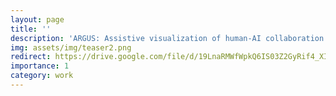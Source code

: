 ```yaml
---
layout: page
title: ''
description: 'ARGUS: Assistive visualization of human-AI collaboration for task guidance in augmented reality'
img: assets/img/teaser2.png
redirect: https://drive.google.com/file/d/19LnaRMWfWpkQ6IS03Z2GyRif4_XI7eqR/view?usp=sharing
importance: 1
category: work
---
```

